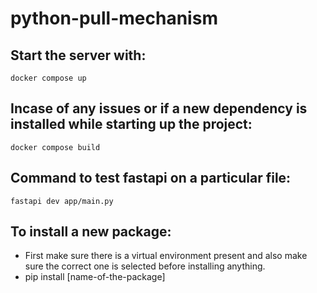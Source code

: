 # python-pull-mechanism

## Start the server with:

`docker compose up`

## Incase of any issues or if a new dependency is installed while starting up the project:

`docker compose build`

## Command to test fastapi on a particular file:

`fastapi dev app/main.py`

## To install a new package:

- First make sure there is a virtual environment present and also make sure the correct one is selected before installing anything.
- pip install [name-of-the-package]
